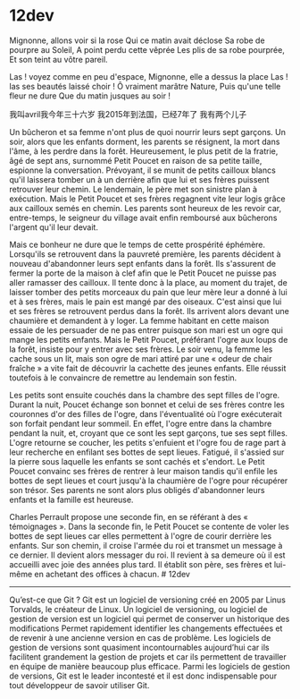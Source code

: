 # 12dev
Mignonne, allons voir si la rose
Qui ce matin avait déclose 
Sa robe de pourpre  au Soleil,
A point perdu cette vêprée 
Les plis de sa robe pourprée,
Et son teint au vôtre pareil.

Las ! voyez comme en peu d'espace,
Mignonne, elle a dessus la place
Las ! las ses beautés laissé choir  !
Ô vraiment marâtre Nature,
Puis qu'une telle fleur ne dure
Que du matin jusques au soir !


我叫avril我今年三十六岁
我2015年到法国，已经7年了
我有两个儿子



Un bûcheron et sa femme n'ont plus de quoi nourrir leurs sept garçons. Un soir, alors que les enfants dorment, les parents se résignent, la mort dans l'âme, à les perdre dans la forêt. Heureusement, le plus petit de la fratrie, âgé de sept ans, surnommé Petit Poucet en raison de sa petite taille, espionne la conversation. Prévoyant, il se munit de petits cailloux blancs qu'il laissera tomber un à un derrière afin que lui et ses frères puissent retrouver leur chemin. Le lendemain, le père met son sinistre plan à exécution. Mais le Petit Poucet et ses frères regagnent vite leur logis grâce aux cailloux semés en chemin. Les parents sont heureux de les revoir car, entre-temps, le seigneur du village avait enfin remboursé aux bûcherons l'argent qu'il leur devait.

Mais ce bonheur ne dure que le temps de cette prospérité éphémère. Lorsqu'ils se retrouvent dans la pauvreté première, les parents décident à nouveau d'abandonner leurs sept enfants dans la forêt. Ils s'assurent de fermer la porte de la maison à clef afin que le Petit Poucet ne puisse pas aller ramasser des cailloux. Il tente donc à la place, au moment du trajet, de laisser tomber des petits morceaux du pain que leur mère leur a donné à lui et à ses frères, mais le pain est mangé par des oiseaux. C'est ainsi que lui et ses frères se retrouvent perdus dans la forêt. Ils arrivent alors devant une chaumière et demandent à y loger. La femme habitant en cette maison essaie de les persuader de ne pas entrer puisque son mari est un ogre qui mange les petits enfants. Mais le Petit Poucet, préférant l'ogre aux loups de la forêt, insiste pour y entrer avec ses frères. Le soir venu, la femme les cache sous un lit, mais son ogre de mari attiré par une « odeur de chair fraîche » a vite fait de découvrir la cachette des jeunes enfants. Elle réussit toutefois à le convaincre de remettre au lendemain son festin.

Les petits sont ensuite couchés dans la chambre des sept filles de l'ogre. Durant la nuit, Poucet échange son bonnet et celui de ses frères contre les couronnes d'or des filles de l'ogre, dans l'éventualité où l'ogre exécuterait son forfait pendant leur sommeil. En effet, l'ogre entre dans la chambre pendant la nuit, et, croyant que ce sont les sept garçons, tue ses sept filles. L'ogre retourne se coucher, les petits s'enfuient et l'ogre fou de rage part à leur recherche en enfilant ses bottes de sept lieues. Fatigué, il s'assied sur la pierre sous laquelle les enfants se sont cachés et s'endort. Le Petit Poucet convainc ses frères de rentrer à leur maison tandis qu'il enfile les bottes de sept lieues et court jusqu'à la chaumière de l'ogre pour récupérer son trésor. Ses parents ne sont alors plus obligés d'abandonner leurs enfants et la famille est heureuse.

Charles Perrault propose une seconde fin, en se référant à des « témoignages ». Dans la seconde fin, le Petit Poucet se contente de voler les bottes de sept lieues car elles permettent à l'ogre de courir derrière les enfants. Sur son chemin, il croise l'armée du roi et transmet un message à ce dernier. Il devient alors messager du roi. Il revient à sa demeure où il est accueilli avec joie des années plus tard. Il établit son père, ses frères et lui-même en achetant des offices à chacun. # 12dev

---

Qu’est-ce que Git ?
Git est un logiciel de versioning créé en 2005 par Linus Torvalds, le créateur de
Linux.
Un logiciel de versioning, ou logiciel de gestion de version est un logiciel qui
permet de conserver un historique des modifications
Permet rapidement identifier les changements effectuées et de revenir à une
ancienne version en cas de problème.
Les logiciels de gestion de versions sont quasiment incontournables aujourd’hui
car ils facilitent grandement la gestion de projets et car ils permettent de travailler
en équipe de manière beaucoup plus efficace.
Parmi les logiciels de gestion de versions, Git est le leader incontesté et il est
donc indispensable pour tout développeur de savoir utiliser Git.